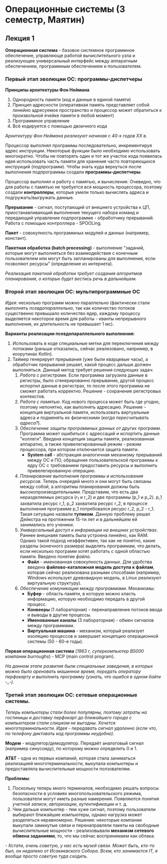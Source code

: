 # Операционные системы (3 семестр, Маятин)

## Лекция 1

**Операционная система** - базовое системное программное обеспечение, управляюще работой вычислительного узла и реализующее универсальный интерфейс между аппаратным обеспечением, программным обеспечением и пользователем.

### Первый этап эволюции ОС: программы-диспетчеры

**Принципы архитектуры Фон Неймана**
1. Однородность памяти (код и данные в единой памяти)
2. Принцип адресности (оперативная память представляет собой линейно адресуемое пространство и процессор может обратиться к произвольной ячейке памяти в любой момент)
3. Программное управление
4. Всё кодируется с помощью двоичного кода

*Архитектуру Фон Неймана реализуют начиная с 40-х годов XX в.*

Процессор выполнял программы последовательно, инкрементируя адрес инструкции. Некоторые функции было необходимо использовать многократно. Чтобы не повторять один и тот же участок кода появилась идея использовать часть памяти для хранения часто повторяющихся инструкций (подпрограмм). Чтобы знать куда вернуться после выполнения подпрограммы создали **программы-диспетчеры**.

Процессор выполнял и работу с памятью, и вычисления. Очевидно, что для работы с памятью не требуется вся мощность процессора, поэтому создали **контроллеры**, которые умели только вычислять адреса и подгружать/выгружать данные.

**Прерывание** - сигнал, поступающий от внешнего устройства к ЦП, приостанавливающий выполнение текущего набора команд и передающий управление подпрограмме - обработчику прерываний. Работа с помощью контроллера - SPOOLing.

**Пакет** - совокупность программных модулей и данных (например, констант).

**Пакетная обработка (batch processing)** - выполнение "заданий, которые могут выполняться без взаимодействия с конечным пользователем или могут быть запланированы для выполнения, если позволяют ресурсы" (определение из интернета).

*Реализация пакетной обработки требует создания алгоритмов планирования, о которых будет вестись речь в дальнейшем.*

### Второй этап эволюции ОС: мультипрограммные ОС

*Идея*: несколько программ можно параллельно (фактически стали выполнять *псевдопараллельно*, так как количество потоков существенно превышало количество ядер, каждому процессу выделяется некоторое время для работы - кванты непрерывного выполнения, их длительность не превышает 1 мс).

**Варианты реализации псевдопараллельного выполнения:**
1. Использовать в коде специальные метки для переключения между потоками (раньше отказались, сейчас реализовано, например, в коорутинах Kotlin).
2. Таймер генерирует прерывания (уже были кварцевые часы), а обработчик прерываний решает, какой процесс дальше должен выполняться. Данный метод требует решения следующих задач:
   1. *Работа с регистрами*. Если программа загрузила данные в регистры, было сгенерированно прерывание, другой процесс испортил данные в регистрах, то после этого программа не сможет работать корректно. Решение - сохранение регистровых контекстов.
   2. *Работа с памятью*. Код нового процесса может быть где угодно, поэтому непонятно, как выполнять адресацию. Решение - концепция виртуальной памяти, использовать виртуальные адреса и подменять их физическими (*когда пересчитывать адреса?*).
   3. *Обеспечение защиты программных данных от других программ*. Программа может ошибиться с адрессаций и испортить данные "коллеги". Введена концепция защиты памяти, реализованная аппаратно, а также привелегированный режим - режим процессора, при котором отключается защита памяти.
        * **System call** - абстракция аналогичная механизму прерываний между ОС и ПО, обращение пользовательской программы к ядру ОС с требованием предоставить ресурсы и выполнить привелегированную операцию.
   4. *Планирование выполнения программы и использования ресурсов*. Теперь очередей много и они могут быть связаны между собой, а алгоритмы планирования должны быть высокопроизводительными. Представим, что есть два неразделяемых ресурса ($r_1$ и r_2) и две программы (p_1 и p_2). p_1 захватилa ресурс r_1, p_2 захватила ресурс r_2, в процессе выполнения программе p_1 потребовался ресурс r_2, p_2 - r_1. Такая ситуацию назвали **тупиком**. Данную проблему решал Дейкстра на протяжении 15-ти лет и в дальнейшем ей занимались его ученики. 
   5. *Универсальный доступ к информации на внешних устройствах*. Раннее внешнаяя память была устроена линейно, как RAM. Однако такой подход неэффективен, так как не понятно, какие разделы (конечного размера) выделять программам, что делать, если несколько программ хотят работать с одной областью памяти. Введено понятие *файла*.
        * **Файл** - именованная совокупность данных. Для удобства введена **файлово-каталожная модель доступа к файлам**, которая сейчас реализована разными способами (например, Windows использует древовидную модель, в Linux реализуют виртуальную структуру).
   6. *Обеспечение комуникации между программами*. Механизмы:
        * **Буфер** - область памяти, в которую можно класть информацию, которую необходимо передать в другой процесс.
        * **Конвееры** (1 лабораторная) - перенаправление потоков ввода и выводы в другие процессы.
        * **Именованные каналы** (3 лабораторная) - обмен сигналов между программами.
        * **Виртуальная машина** - механизм, который реализует изоляцию процессов и завершает концепцию операционной системы (50 - 60-е годы).

**Первая операционная система** (*1963 г, суперкомпьютер B5000 компании burroughs*) - MCP (main control program).

*На данном этапе развития были специальные заведения, в которых можно было ареновать машинное время, передать оператору перфокарту и выполнить программу (узнать, что ошибся в одном байте -_-).*


### Третий этап эволюции ОС: сетевые операционные системы.
*Теперь компьютеры стали более популярны, поэтому затраты на гостиницы и доставку перфокарт до ближайшего города с компьютером стали слишком не выгодны. Хочется многотерминальности. Идея - передавать сигнал удаленно (если что, по телефону диктовать код программы неудобно).*

**Модем** - модулятор/демодулятор. Передаёт аналоговый сигнал (например синусоиду), по которому можно определить 0 и 1.

**AT&T** - одна из первых компаний, которая стала заниматься реализацией многотерминальности, выкупала компьютеры и предоставляла вычислительные мощности ползователям.

**Проблемы**:
1. Поскольку теперь много терминалов, необходимо решать вопросы безопасности в условиях многопользовательского режима, пользователи могут иметь разные намерения. Появляются понятия *учетной записи*, *авторизации*, *аутентификации* и т. д.
2. Чем дальше компьютер - тем хуже сигнал, поэтому пользователи выбирают ближайшие компьютеры, однако нагрузка может разделяться неравномерно. Решение: некоторые компании выкупали замкнутые связи и перенаправляли пакеты на свободные вычислительные мощности - реализовывали **механизм сетевого обмена заданиями**, то, что мы сейчас воспринимаем как облака.

*- Кстати, очень советую, у нас есть музей связи. Может быть, кто-то был, он недалеко от Исакиевского Собора. Всем, кто занимается IT, я вообще просто советую туда сходить.*
